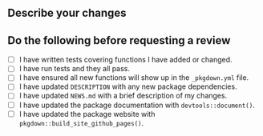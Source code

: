 ## Describe your changes


## Do the following before requesting a review

- [ ] I have written tests covering functions I have added or changed.
- [ ] I have run tests and they all pass.
- [ ] I have ensured all new functions will show up in the `_pkgdown.yml` file.
- [ ] I have updated `DESCRIPTION` with any new package dependencies.
- [ ] I have updated `NEWS.md` with a brief description of my changes.
- [ ] I have updated the package documentation with `devtools::document()`.
- [ ] I have updated the package website with `pkgdown::build_site_github_pages()`.
